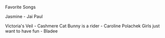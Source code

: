 Favorite Songs

Jasmine - Jai Paul

Victoria's Veil - Cashmere Cat
Bunny is a rider - Caroline Polachek
Girls just want to have fun - Bladee
